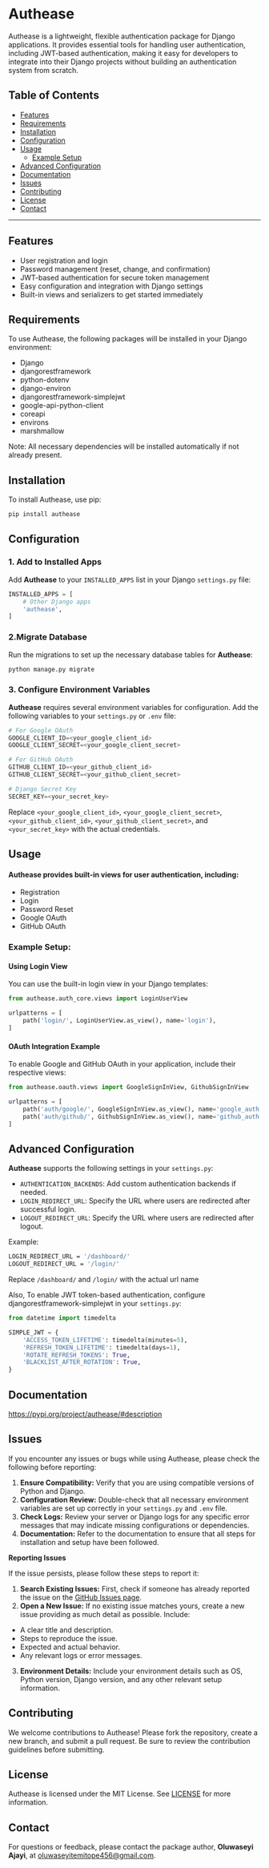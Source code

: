 # Authease

Authease is a lightweight, flexible authentication package for Django applications. It provides essential tools for handling user authentication, including JWT-based authentication, making it easy for developers to integrate into their Django projects without building an authentication system from scratch.

## Table of Contents
- [Features](#features)
- [Requirements](#requirements)
- [Installation](#installation)
- [Configuration](#configuration)
- [Usage](#usage)
  - [Example Setup](#example-setup)
- [Advanced Configuration](#advanced-configuration)
- [Documentation](#documentation)
- [Issues](#issues)
- [Contributing](#contributing)
- [License](#license)
- [Contact](#contact)

---

## Features

- User registration and login
- Password management (reset, change, and confirmation)
- JWT-based authentication for secure token management
- Easy configuration and integration with Django settings
- Built-in views and serializers to get started immediately

## Requirements

To use Authease, the following packages will be installed in your Django environment:

- Django
- djangorestframework
- python-dotenv
- django-environ
- djangorestframework-simplejwt
- google-api-python-client
- coreapi
- environs
- marshmallow

Note: All necessary dependencies will be installed automatically if not already present.

## Installation

To install Authease, use pip:

```bash
pip install authease
```

## Configuration
### 1. Add to Installed Apps

Add **Authease** to your `INSTALLED_APPS` list in your Django `settings.py` file:

```python
INSTALLED_APPS = [
    # Other Django apps
    'authease',
]
```
### 2.Migrate Database

Run the migrations to set up the necessary database tables for **Authease**:
```python
python manage.py migrate
```
### 3. Configure Environment Variables
**Authease** requires several environment variables for configuration. Add the following variables to your `settings.py` or `.env` file:
```python
# For Google OAuth
GOOGLE_CLIENT_ID=<your_google_client_id>
GOOGLE_CLIENT_SECRET=<your_google_client_secret>

# For GitHub OAuth
GITHUB_CLIENT_ID=<your_github_client_id>
GITHUB_CLIENT_SECRET=<your_github_client_secret>

# Django Secret Key
SECRET_KEY=<your_secret_key>
```
Replace `<your_google_client_id>`, `<your_google_client_secret>`, `<your_github_client_id>`, `<your_github_client_secret>`, and `<your_secret_key>` with the actual credentials.

## Usage
#### Authease provides built-in views for user authentication, including:

- Registration
- Login
- Password Reset
- Google OAuth
- GitHub OAuth

### Example Setup:
#### Using Login View
You can use the built-in login view in your Django templates:
```python
from authease.auth_core.views import LoginUserView

urlpatterns = [
    path('login/', LoginUserView.as_view(), name='login'),
]
```
#### OAuth Integration Example
To enable Google and GitHub OAuth in your application, include their respective views:
```python
from authease.oauth.views import GoogleSignInView, GithubSignInView

urlpatterns = [
    path('auth/google/', GoogleSignInView.as_view(), name='google_auth'),
    path('auth/github/', GithubSignInView.as_view(), name='github_auth'),
]
```

## Advanced Configuration
**Authease** supports the following settings in your `settings.py`:

- `AUTHENTICATION_BACKENDS`: Add custom authentication backends if needed.
- `LOGIN_REDIRECT_URL`: Specify the URL where users are redirected after successful login.
- `LOGOUT_REDIRECT_URL`: Specify the URL where users are redirected after logout.

Example:
```bash
LOGIN_REDIRECT_URL = '/dashboard/'
LOGOUT_REDIRECT_URL = '/login/'
```
Replace `/dashboard/` and `/login/` with the actual url name

Also, To enable JWT token-based authentication, configure djangorestframework-simplejwt in your `settings.py`:
```python
from datetime import timedelta

SIMPLE_JWT = {
    'ACCESS_TOKEN_LIFETIME': timedelta(minutes=5),
    'REFRESH_TOKEN_LIFETIME': timedelta(days=1),
    'ROTATE_REFRESH_TOKENS': True,
    'BLACKLIST_AFTER_ROTATION': True,
}
```

## Documentation
https://pypi.org/project/authease/#description

## Issues
If you encounter any issues or bugs while using Authease, please check the following before reporting:

1. **Ensure Compatibility:** Verify that you are using compatible versions of Python and Django.
2. **Configuration Review:** Double-check that all necessary environment variables are set up correctly in your `settings.py` and `.env` file.
3. **Check Logs:** Review your server or Django logs for any specific error messages that may indicate missing configurations or dependencies.
4. **Documentation:** Refer to the documentation to ensure that all steps for installation and setup have been followed.

**Reporting Issues**

If the issue persists, please follow these steps to report it:

1. **Search Existing Issues:** First, check if someone has already reported the issue on the [GitHub Issues page](https://github.com/Oluwatemmy/authease/issues).
2. **Open a New Issue:** If no existing issue matches yours, create a new issue providing as much detail as possible. Include:
- A clear title and description.
- Steps to reproduce the issue.
- Expected and actual behavior.
- Any relevant logs or error messages.
3. **Environment Details:** Include your environment details such as OS, Python version, Django version, and any other relevant setup information.

## Contributing
We welcome contributions to Authease! Please fork the repository, create a new branch, and submit a pull request. Be sure to review the contribution guidelines before submitting.

## License
Authease is licensed under the MIT License. See [LICENSE](https://github.com/Oluwatemmy/authease/blob/main/LICENSE) for more information.

## Contact
For questions or feedback, please contact the package author, **Oluwaseyi Ajayi**, at [oluwaseyitemitope456@gmail.com](oluwaseyitemitope456@gmail.com).